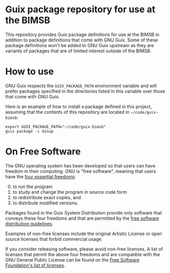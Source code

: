 # Guix package repository for use at the BIMSB

This repository provides Guix package definitions for use at the BIMSB
in addition to package definitions that come with GNU Guix.  Some of
these package definitions won't be added to GNU Guix upstream as they
are variants of packages that are of limited interest outside of the
BIMSB.


# How to use

GNU Guix respects the `GUIX_PACKAGE_PATH` environment variable and
will prefer packages specified in the directories listed in this
variable over those that come with GNU Guix.

Here is an example of how to install a package defined in this
project, assuming that the contents of this repository are located in
`~/code/guix-bimsb`:

    export GUIX_PACKAGE_PATH="~/code/guix-bimsb"
    guix package -i dinup


# On Free Software

The GNU operating system has been developed so that users can have
freedom in their computing.  GNU is "free software", meaning that
users have the
[four essential freedoms](http://www.gnu.org/philosophy/free-sw.html):

0. to run the program
1. to study and change the program in source code form
2. to redistribute exact copies, and
3. to distribute modified versions.

Packages found in the Guix System Distribution provide only software
that conveys these four freedoms and that are permitted by the
[free software distribution guidelines](http://www.gnu.org/distros/free-system-distribution-guidelines.html).

Examples of non-free licenses include the original Artistic License or
open source licenses that forbid commercial usage.

If you consider releasing software, please avoid non-free licenses.  A
list of licenses that permit the above four freedoms and are
compatible with the GNU General Public License can be found on the
[Free Software Foundation's list of licenses](http://www.gnu.org/licenses/license-list.html#GPLCompatibleLicenses).
